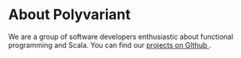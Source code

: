 # About Polyvariant

We are a group of software developers enthusiastic about functional programming and Scala. You can find our [projects on GIthub ](https://github.com/polyvariant).
